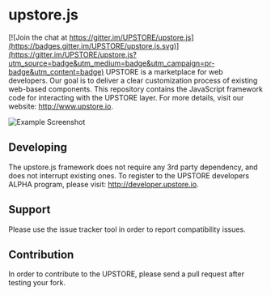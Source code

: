 # upstore.js

[![Join the chat at https://gitter.im/UPSTORE/upstore.js](https://badges.gitter.im/UPSTORE/upstore.js.svg)](https://gitter.im/UPSTORE/upstore.js?utm_source=badge&utm_medium=badge&utm_campaign=pr-badge&utm_content=badge)
UPSTORE is a marketplace for web developers. Our goal is to deliver a clear customization process of existing web-based components. This repository contains the JavaScript framework code for interacting with the UPSTORE layer. For more details, visit our website: http://www.upstore.io.

![Example Screenshot](http://staging.upstore.io/images/video-customization.gif "Example Screenshot")

## Developing
The upstore.js framework does not require any 3rd party dependency, and does not interrupt existing ones. To register to the UPSTORE developers ALPHA program, please visit: http://developer.upstore.io.

## Support
Please use the issue tracker tool in order to report compatibility issues.

## Contribution
In order to contribute to the UPSTORE, please send a pull request after testing your fork.

